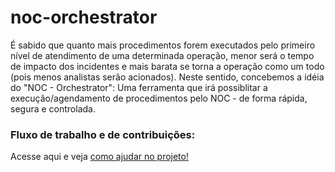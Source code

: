 # noc-orchestrator
É sabido que quanto mais procedimentos forem executados pelo primeiro nível de atendimento de uma determinada operação, menor será o tempo de impacto dos incidentes e mais barata se torna a operação como um todo (pois menos analistas serão acionados). Neste sentido, concebemos a idéia do "NOC - Orchestrator": Uma ferramenta que irá possiblitar  a execução/agendamento de procedimentos pelo NOC - de forma rápida, segura e controlada.


### Fluxo de trabalho e de contribuições:
Acesse aqui e veja [como ajudar no projeto!](https://github.com/INAP-LABS/noc-orchestrator/wiki/Fluxo-de-trabalho-e-de-melhorias...)
